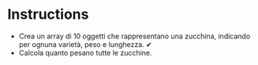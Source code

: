 # Instructions
- Crea un array di 10 oggetti che rappresentano una zucchina, indicando per ognuna varietà, peso e lunghezza. ✔
- Calcola quanto pesano tutte le zucchine.